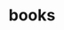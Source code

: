 ---
layout: objects
title: books
emoji: books
permalink: 📚.html
image: assets/img/3moji/books.png
---